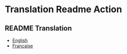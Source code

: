 # Translation Readme Action

## README Translation

- [English](README-en.md)
- [Française](README-fr.md)
